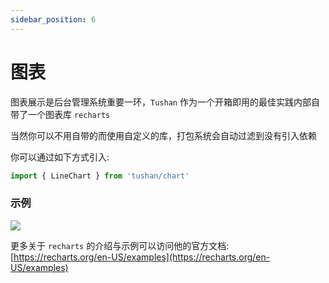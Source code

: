 ```yaml
---
sidebar_position: 6
---
```


# 图表

图表展示是后台管理系统重要一环，`Tushan` 作为一个开箱即用的最佳实践内部自带了一个图表库 `recharts`

当然你可以不用自带的而使用自定义的库，打包系统会自动过滤到没有引入依赖

你可以通过如下方式引入:

```ts
import { LineChart } from 'tushan/chart'
```

### 示例

![](/img/docs/misc/chart.png)


更多关于 `recharts` 的介绍与示例可以访问他的官方文档: [https://recharts.org/en-US/examples](https://recharts.org/en-US/examples)
